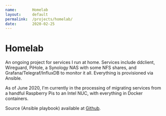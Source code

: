 ```yaml
---
name:       Homelab
layout:     default
permalink:  /projects/homelab/
date:       2020-02-25
---
```


# Homelab

An ongoing project for services I run at home. Services include ddclient, Wireguard, PiHole, a Synology NAS with some NFS shares, and Grafana/Telegraf/InfluxDB to monitor it all. Everything is provisioned via Ansible.

As of June 2020, I'm currently in the processing of migrating services from a handful Raspberry Pis to an Intel NUC, with everything in Docker containers.

Source (Ansible playbook) available at [Github](https://github.com/ryanrishi/devops).
